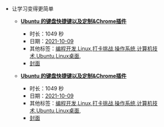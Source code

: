 - 让学习变得更简单

    - **[Ubuntu 的键盘快捷键以及定制&Chrome插件](https://www.bilibili.com/video/BV1pU4y1w73e)**
        - 时长：1049 秒
        - 日期：[2021-10-09](../markmap/202110.html)
        - 其他标签：[编程开发](../markmap/编程开发.html),[Linux](../markmap/Linux.html),[打卡挑战](../markmap/打卡挑战.html),[操作系统](../markmap/操作系统.html),[计算机技术](../markmap/计算机技术.html),[Ubuntu](../markmap/Ubuntu.html),[Linux桌面](../markmap/Linux桌面.html),
        - [封面](http://i0.hdslb.com/bfs/archive/c2c8d6d626115e9b7a7dbfffa07f5e059f372f59.jpg)

    - **[Ubuntu 的键盘快捷键以及定制&Chrome插件](https://www.bilibili.com/video/BV1pU4y1w73e)**
        - 时长：1049 秒
        - 日期：[2021-10-09](../markmap/202110.html)
        - 其他标签：[编程开发](../markmap/编程开发.html),[Linux](../markmap/Linux.html),[打卡挑战](../markmap/打卡挑战.html),[操作系统](../markmap/操作系统.html),[计算机技术](../markmap/计算机技术.html),[Ubuntu](../markmap/Ubuntu.html),[Linux桌面](../markmap/Linux桌面.html),
        - [封面](http://i0.hdslb.com/bfs/archive/c2c8d6d626115e9b7a7dbfffa07f5e059f372f59.jpg)
